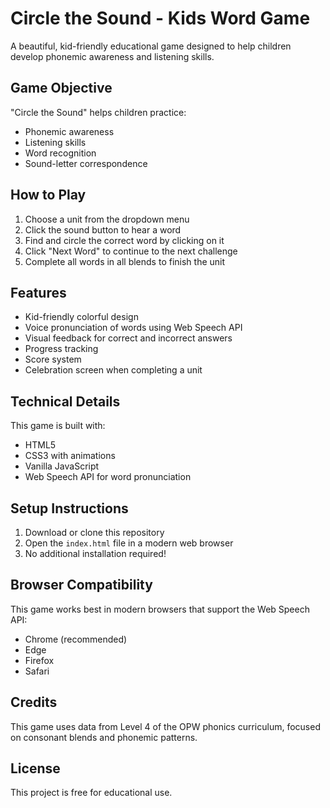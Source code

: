 # Circle the Sound - Kids Word Game

A beautiful, kid-friendly educational game designed to help children develop phonemic awareness and listening skills.

## Game Objective

"Circle the Sound" helps children practice:
- Phonemic awareness
- Listening skills
- Word recognition
- Sound-letter correspondence

## How to Play

1. Choose a unit from the dropdown menu
2. Click the sound button to hear a word
3. Find and circle the correct word by clicking on it
4. Click "Next Word" to continue to the next challenge
5. Complete all words in all blends to finish the unit

## Features

- Kid-friendly colorful design
- Voice pronunciation of words using Web Speech API
- Visual feedback for correct and incorrect answers
- Progress tracking
- Score system
- Celebration screen when completing a unit

## Technical Details

This game is built with:
- HTML5
- CSS3 with animations
- Vanilla JavaScript
- Web Speech API for word pronunciation

## Setup Instructions

1. Download or clone this repository
2. Open the `index.html` file in a modern web browser
3. No additional installation required!

## Browser Compatibility

This game works best in modern browsers that support the Web Speech API:
- Chrome (recommended)
- Edge
- Firefox
- Safari

## Credits

This game uses data from Level 4 of the OPW phonics curriculum, focused on consonant blends and phonemic patterns.

## License

This project is free for educational use.
